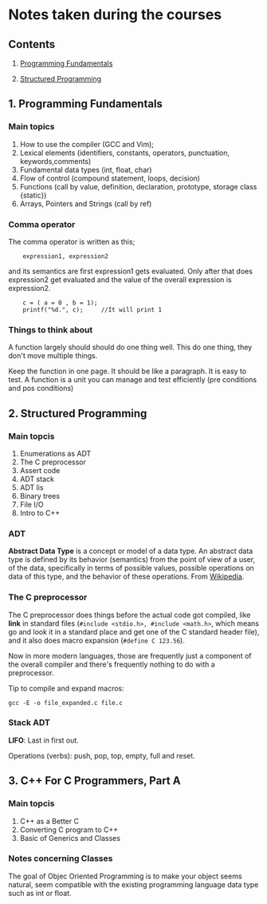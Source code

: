 # Notes taken during the courses

## Contents

1. [Programming Fundamentals](#programming-fundamentals)

2. [Structured Programming](#structured-programming)


## 1. Programming Fundamentals

### Main topics
1. How to use the compiler (GCC and Vim);
2. Lexical elements (identifiers, constants, operators, punctuation, keywords,comments)
3. Fundamental data types (int, float, char)
4. Flow of control (compound statement, loops, decision)
5. Functions (call by value, definition, declaration, prototype, storage class {static})
6. Arrays, Pointers and Strings (call by ref)


### Comma operator
The comma operator is written as this;
```
    expression1, expression2
```
and its semantics are first expression1 gets evaluated. Only after that does expression2 get evaluated and the value of the overall expression is expression2.
```
    c = ( a = 0 , b = 1);
    printf("%d.", c);     //It will print 1
```

### Things to think about

A function largely should should do one thing well. This do one thing, they don't move multiple things.

Keep the function in one page. It should be like a paragraph. It is easy to test. A function is a unit you can manage and test efficiently (pre conditions and pos conditions)

## 2. Structured Programming

### Main topcis

1. Enumerations as ADT
2. The C preprocessor
3. Assert code
4. ADT stack
5. ADT lis
6. Binary trees
7. File I/O
8. Intro to C++

### ADT

**Abstract Data Type** is a concept or model of a data type. An abstract data type is defined by its behavior (semantics) from the point of view of a user, of the data, specifically in terms of possible values, possible operations on data of this type, and the behavior of these operations. From [Wikipedia](https://en.wikipedia.org/wiki/Abstract_data_type).

### The C preprocessor

The C preprocessor does things before the actual code got compiled, like **link** in standard files (```#include <stdio.h>, #include <math.h>```, which means go and look it in a standard place and get one of the C standard header file), and it also does macro expansion (```#define C 123.56```).

Now in more modern languages, those are frequently just a component
of the overall compiler and there's frequently nothing to do with a preprocessor.

Tip to compile and expand macros:

```gcc -E -o file_expanded.c file.c```

### Stack ADT

**LIFO**: Last in first out.

Operations (verbs): push, pop, top, empty, full and reset.

## 3. C++ For C Programmers, Part A

### Main topcis

1. C++ as a Better C
2. Converting C program to C++
3. Basic of Generics and Classes


### Notes concerning Classes

The goal of Objec Oriented Programming is to make your object seems natural, seem compatible with the existing programming language data type such as int or float.